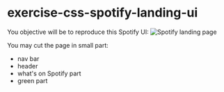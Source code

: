 # exercise-css-spotify-landing-ui

You objective will be to reproduce this Spotify UI:
![Spotify landing page](https://i.imgur.com/l5y4YI5.png)

You may cut the page in small part:

- nav bar
- header
- what's on Spotify part
- green part
